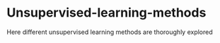 # Unsupervised-learning-methods
Here different unsupervised learning methods are thoroughly explored
